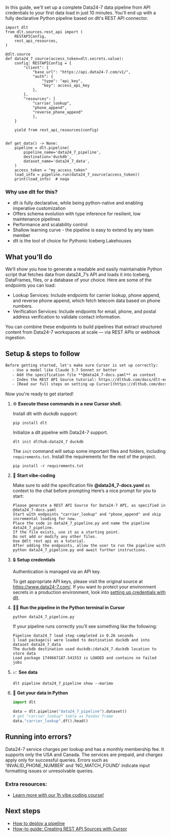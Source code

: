 In this guide, we'll set up a complete Data24-7 data pipeline from API credentials to your first data load in just 10 minutes. You'll end up with a fully declarative Python pipeline based on dlt's REST API connector.

```python-outcome
import dlt
from dlt.sources.rest_api import (
    RESTAPIConfig,
    rest_api_resources,
)

@dlt.source
def data24_7_source(access_token=dlt.secrets.value):
    config: RESTAPIConfig = {
        "client": {
            "base_url": "https://api.data24-7.com/v1/",
            "auth": {
                "type": "api_key",
                "key": access_api_key
            },
        },
        "resources": [
            "carrier_lookup",
            "phone_append",
            "reverse_phone_append"
            ],
    }

    yield from rest_api_resources(config)


def get_data() -> None:
    pipeline = dlt.pipeline(
        pipeline_name='data24_7_pipeline',
        destination='duckdb',
        dataset_name='data24_7_data', 
    )
    access_token = "my_access_token"
    load_info = pipeline.run(data24_7_source(access_token))
    print(load_info)  # noqa
```

### Why use dlt for this?

- dlt is fully declarative, while being python-native and enabling imperative customization
- Offers schema evolution with type inference for resilient, low maintenance pipelines
- Performance and scalability control
- Shallow learning curve - the pipeline is easy to extend by any team member
- dlt is the tool of choice for Pythonic Iceberg Lakehouses

## What you’ll do

We’ll show you how to generate a readable and easily maintainable Python script that fetches data from data24_7’s API and loads it into Iceberg, DataFrames, files, or a database of your choice. Here are some of the endpoints you can load:

- Lookup Services: Include endpoints for carrier lookup, phone append, and reverse phone append, which fetch telecom data based on phone numbers.
- Verification Services: Include endpoints for email, phone, and postal address verification to validate contact information.

You can combine these endpoints to build pipelines that extract structured content from Data24-7 workspaces at scale — via REST APIs or webhook ingestion.

## Setup & steps to follow

```default
Before getting started, let's make sure Cursor is set up correctly:
   - Use a model like Claude 3.7 Sonnet or better
   - Add the specification file **@data24_7-docs.yaml** as context
   - Index the REST API Source tutorial: https://dlthub.com/docs/dlt-ecosystem/verified-sources/rest_api/ and add it to context as **@dlt rest api**
   - [Read our full steps on setting up Cursor](https://dlthub.com/docs/dlt-ecosystem/llm-tooling/cursor-restapi#23-configuring-cursor-with-documentation)
```

Now you're ready to get started! 

1. ⚙️ **Execute these commands in a new Cursor shell.**
    
    Install dlt with duckdb support:
    ```shell
    pip install dlt
    ```

    Initialize a dlt pipeline with Data24-7 support.
    ```shell
    dlt init dlthub:data24_7 duckdb
    ```

    The `init` command will setup some important files and folders, including `requirements.txt`. Install the requirements for the rest of the project.
    ```shell
    pip install -r requirements.txt
    ```
    
2. 🤠 **Start vibe-coding**
    
    Make sure to add the specification file **@data24_7-docs.yaml** as context to the chat before prompting
    Here’s a nice prompt for you to start: 
    
    ```prompt
    Please generate a REST API Source for Data24-7 API, as specified in @data24_7-docs.yaml 
    Start with endpoints "carrier_lookup" and "phone_append" and skip incremental loading for now. 
    Place the code in data24_7_pipeline.py and name the pipeline data24_7_pipeline. 
    If the file exists, use it as a starting point. 
    Do not add or modify any other files. 
    Use @dlt rest api as a tutorial. 
    After adding the endpoints, allow the user to run the pipeline with python data24_7_pipeline.py and await further instructions.
    ```

    
3. 🔒 **Setup credentials** 
    
    Authentication is managed via an API key.
    
    To get appropriate API keys, please visit the original source at https://www.data24-7.com/.
    If you want to protect your environment secrets in a production environment, look into [setting up credentials with dlt](https://dlthub.com/docs/walkthroughs/add_credentials).
    
4. 🏃‍♀️ **Run the pipeline in the Python terminal in Cursor**
    
    ```shell
    python data24_7_pipeline.py
    ```
    
    If your pipeline runs correctly you’ll see something like the following:
    
    ```shell
    Pipeline data24_7 load step completed in 0.26 seconds
    1 load package(s) were loaded to destination duckdb and into dataset data24_7_data
    The duckdb destination used duckdb:/data24_7.duckdb location to store data
    Load package 1749667187.541553 is LOADED and contains no failed jobs
    ```
    
5. 📈 **See data**
    
    ```shell
    dlt pipeline data24_7_pipeline show --marimo
    ```
    
6. 🐍 **Get your data in Python**
    
    ```python
    import dlt

   data = dlt.pipeline("data24_7_pipeline").dataset()
   # get "carrier_lookup" table as Pandas frame
   data."carrier_lookup".df().head()
    ```

## Running into errors?

Data24-7 service charges per lookup and has a monthly membership fee. It supports only the USA and Canada. The services are prepaid, and charges apply only for successful queries. Errors such as 'INVALID_PHONE_NUMBER' and 'NO_MATCH_FOUND' indicate input formatting issues or unresolvable queries.

### Extra resources:

- [Learn more with our 1h vibe coding course!](https://www.youtube.com/watch?v=GGid70rnJuM)

## Next steps

- [How to deploy a pipeline](https://dlthub.com/docs/walkthroughs/deploy-a-pipeline)
- [How-to guide: Creating REST API Sources with Cursor](https://dlthub.com/docs/dlt-ecosystem/llm-tooling/cursor-restapi)